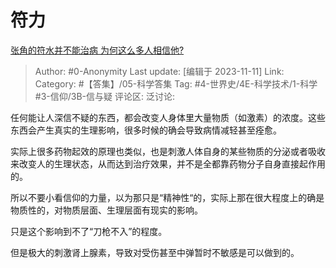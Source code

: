 # 符力
[张角的符水并不能治病 为何这么多人相信他?](https://www.zhihu.com/question/629430355/answer/3285424396)

> Author: #0-Anonymity
> Last update: [编辑于 2023-11-11]
> Link:
> Category: #【答集】/05-科学答集
> Tag: #4-世界史/4E-科学技术/1-科学  #3-信仰/3B-信与疑
> 评论区:
> 泛讨论:

任何能让人深信不疑的东西，都会改变人身体里大量物质（如激素）的浓度。这些东西会产生真实的生理影响，很多时候的确会导致病情减轻甚至痊愈。

实际上很多药物起效的原理也类似，也是刺激人体自身的某些物质的分泌或者吸收来改变人的生理状态，从而达到治疗效果，并不是全都靠药物分子自身直接起作用的。

所以不要小看信仰的力量，以为那只是“精神性“的，实际上那在很大程度上的确是物质性的，对物质层面、生理层面有现实的影响。

只是这个影响到不了“刀枪不入”的程度。

但是极大的刺激肾上腺素，导致对受伤甚至中弹暂时不敏感是可以做到的。
